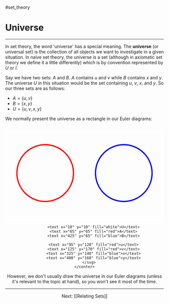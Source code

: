 #set_theory 

# Universe

---

In set theory, the word 'universe' has a special meaning. The **universe** (or universal set) is the collection of all objects we want to investigate in a given situation. In naive set theory, the universe is a set (although in axiomatic set theory we define it a little differently) which is by convention represented by $U$ or $I$.

Say we have two sets: $A$ and $B$. $A$ contains $u$ and $v$ while $B$ contains $x$ and $y$. The universe $U$ in this situation would be the set containing $u$, $v$, $x$, and $y$. So our three sets are as follows:

- $A = \{u, v\}$
- $B = \{x, y\}$
- $U = \{u, v, x, y\}$

We normally present the universe as a rectangle in our Euler diagrams:

<html>
	<center>
		<svg width="500" height="300">
			<rect x='2' y='18' width='496' height='280' stroke='white' stroke-width='4' fill='none' />
			<circle cx="125" cy="150" r="90" stroke="red" stroke-width="4" fill="none"/>
			<circle cx="375" cy="150" r="90" stroke="blue" stroke-width="4" fill="none"/>
			
			<text x="10" y="10" fill="white">U</text>
			<text x="65" y="65" fill="red">A</text>
			<text x="425" y="65" fill="blue">B</text>
			
			<text x="95" y="120" fill="red">u</text>
			<text x="125" y="170" fill="red">v</text>
			<text x="325" y="140" fill="blue">x</text>
			<text x="400" y="160" fill="blue">y</text>
		</svg>
	</center>
</html>

However, we don't usually draw the universe in our Euler diagrams (unless it's relevant to the topic at hand), so you won't see it most of the time.

---

Next: [[Relating Sets]]